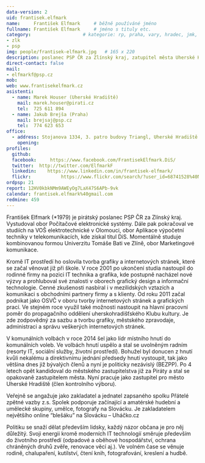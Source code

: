 ```yaml
---
data-version: 2
uid: frantisek.elfmark
name:     František Elfmark  	# běžně používáné jméno
fullname: František Elfmark  	# jméno s tituly etc.
category:                 	# kategorie: rp, praha, vary, hradec, jmk, senat
- zlk
- psp
img: people/frantisek-elfmark.jpg   # 165 x 220
description: poslanec PSP ČR za Zlínský kraj, zatupitel města Uherské Hradiště            	# kratký popis, max 160 znaků
direct-contact: false
mail:
- elfmarkf@psp.cz
mob:	  
web: www.frantisekelfmark.cz
asistenti:
  - name: Marek Houser (Uherské Hradiště)
    mail: marek.houser@pirati.cz
    tel:  725 611 894
  - name: Jakub Brejša (Praha)
    mail: brejsaj@psp.cz
    tel:  774 623 653
office: 
  - address: Stojanova 1334, 3. patro budovy Triangl, Uherské Hradiště
    opening: 
profiles:
  github:       
  facebook:     https://www.facebook.com/FrantisekElfmark.DiS/
  twitter: 	http://twitter.com/ElfmarkF
  linkedin:    https://www.linkedin.com/in/frantisek-elfmark/
  flickr:		    https://www.flickr.com/search/?user_id=68741528%40N03&sort=date-taken-desc&text=franti%C5%A1ek%20elfmark&view_all=1
ordpsp: 21
report: 12HV0kbkNMm9AWEyOg7LaX47S6APb-9vk
calendar: frantisek.elfmark%40gmail.com
redmine: 459
---
```


František Elfmark (*1979) je pirátský poslanec PSP ČR za Zlínský kraj. Vystudoval obor Počítačové elektronické systémy. Dále pak pokračoval ve studiích na VOŠ elektrotechnické v Olomouci, obor Aplikace výpočetní techniky v telekomunikacích, kde získal titul DiS. Momentálně studuje kombinovanou formou Univerzitu Tomáše Bati ve Zlíně, obor Marketingové komunikace.

Kromě IT prostředí ho oslovila tvorba grafiky a internetových stránek, které se začal věnovat již při škole. V roce 2001 po ukončení studia nastoupil do rodinné firmy na pozici IT technika  a grafika, kde postupně nacházel nové výzvy a prohluboval své znalosti v oborech grafický design a informační technologie. Cenné zkušenosti nasbíral i v mezilidských vztazích a komunikaci s obchodními partnery firmy a s klienty. Od roku 2011 začal podnikat jako OSVČ v oboru tvorby internetových stránek a grafických prací. Ve stejném roce využil také možnosti nastoupit na hlavní pracovní poměr do propagačního oddělení uherskohradišťského Klubu kultury. Je zde zodpovědný za sazbu a tvorbu grafiky, městského zpravodaje, administraci a správu veškerých internetových stránek.

V komunálních volbách v roce 2014 šel jako lídr místního hnutí do komunálních voleb. Ve volbách hnutí uspělo a stal se uvolněným radním (resorty IT, sociální služby, životní prostředí). Bohužel byl donucen z hnutí kvůli nekalému a direktivnímu jednání předsedy hnutí vystoupit, tak jako většina dnes již bývalých členů a nyní je politicky nezávislý (BEZPP). Po 4 letech opět kandidoval do městského zastupitelstva již za Piráty a stal se opakovaně zastupitelem města. Nyní pracuje jako zastupitel pro město Uherské Hradiště (člen kontrolního výboru). 

Veřejně se angažuje jako zakladatel a jednatel zapsaného spolku Přátelé zpětné vazby z.s.  Spolek podporuje začínající a amatérské hudební a umělecké skupiny, umělce, fotografy na Slovácku.  Je zakladatelem největšího online “blešáku” na Slovácku – Uháčko.cz 

Politiku se snaží dělat především lidsky, každý názor občana je pro něj důležitý. Svoji energii kromě moderních IT technologií směruje především do životního prostředí (odpadové a oběhové hospodářství, ochrana chráněných druhů zvěře, renovace věcí aj.). Ve volném čase se věnuje rodině, chalupaření, kutilství, čtení knih, fotografování, kreslení a hudbě.
